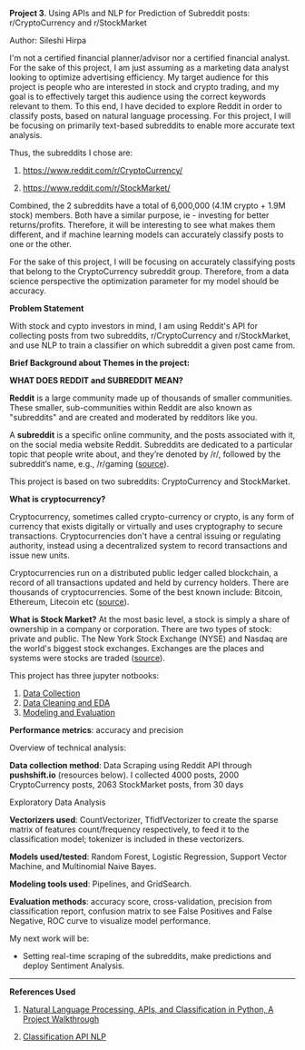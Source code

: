 **Project 3**. Using APIs and NLP for Prediction of Subreddit posts: r/CryptoCurrency and r/StockMarket

Author: Sileshi Hirpa

I'm not a certified financial planner/advisor nor a certified financial analyst. For the sake of this project, I am just assuming as a marketing data analyst looking to optimize advertising efficiency. My target audience for this project is people who are interested in stock and crypto trading, and my goal is to effectively target this audience using the correct keywords relevant to them. To this end, I have decided to explore Reddit in order to classify posts, based on natural language processing. For this project, I will be focusing on primarily text-based subreddits to enable more accurate text analysis.

Thus, the subreddits I chose are:

1) https://www.reddit.com/r/CryptoCurrency/

2) https://www.reddit.com/r/StockMarket/

Combined, the 2 subreddits have a total of 6,000,000 (4.1M crypto  + 1.9M stock) members. Both have a similar purpose, ie - investing for better returns/profits. Therefore, it will be interesting to see what makes them different, and if machine learning models can accurately classify posts to one or the other.

For the sake of this project, I will be focusing on accurately classifying posts that belong to the CryptoCurrency subreddit group. Therefore, from a data science perspective the optimization parameter for my model should be accuracy.

**Problem Statement**

With stock and cypto investors in mind, I am using Reddit's API for collecting posts from two subreddits, r/CryptoCurrency and r/StockMarket, and use NLP to train a classifier on which subreddit a given post came from.

**Brief Background about Themes in the project:**

**WHAT DOES REDDIT and SUBREDDIT MEAN?**

**Reddit** is a large community made up of thousands of smaller communities. These smaller, sub-communities within Reddit are also known as "subreddits" and are created and moderated by redditors like you.

A **subreddit** is a specific online community, and the posts associated with it, on the social media website Reddit. Subreddits are dedicated to a particular topic that people write about, and they’re denoted by /r/, followed by the subreddit’s name, e.g., /r/gaming ([source](https://www.dictionary.com/e/slang/subreddit/)).

This project is based on two subreddits: CryptoCurrency and StockMarket.

**What is cryptocurrency?**

Cryptocurrency, sometimes called crypto-currency or crypto, is any form of currency that exists digitally or virtually and uses cryptography to secure transactions. Cryptocurrencies don't have a central issuing or regulating authority, instead using a decentralized system to record transactions and issue new units.

Cryptocurrencies run on a distributed public ledger called blockchain, a record of all transactions updated and held by currency holders. There are thousands of cryptocurrencies. Some of the best known include: Bitcoin, Ethereum, Litecoin etc ([source](https://www.kaspersky.com/resource-center/definitions/what-is-cryptocurrency)).

**What is Stock Market?**
At the most basic level, a stock is simply a share of ownership in a company or corporation. There are two types of stock: private and public. The New York Stock Exchange (NYSE) and Nasdaq are the world's biggest stock exchanges. Exchanges are the places and systems were stocks are traded ([source](https://www.quickenloans.com/blog/stock-market-101-stock-market-work)).

This project has three jupyter notbooks:
1. [Data Collection](https://git.generalassemb.ly/sileshith/dsir-111/blob/master/projects/project-03/submission/1-data-collection.ipynb)
2. [Data Cleaning and EDA](https://git.generalassemb.ly/sileshith/dsir-111/blob/master/projects/project-03/submission/2-data-cleaning.ipynb)
3. [Modeling and Evaluation](https://git.generalassemb.ly/sileshith/dsir-111/blob/master/projects/project-03/submission/3-modeling.ipynb)

**Performance metrics**: accuracy and precision

Overview of technical analysis:

**Data collection method**: Data Scraping using Reddit API through **pushshift.io** (resources below). I collected 4000 posts, 2000 CryptoCurrency posts, 2063 StockMarket posts, from 30 days

Exploratory Data Analysis

**Vectorizers used**: CountVectorizer, TfidfVectorizer to create the sparse matrix of features count/frequency respectively, to feed it to the classification model; tokenizer is included in these vectorizers.

**Models used/tested**: Random Forest, Logistic Regression, Support Vector Machine, and Multinomial Naive Bayes.

**Modeling tools used**: Pipelines, and GridSearch.

**Evaluation methods**: accuracy score, cross-validation, precision from classification report, confusion matrix to see False Positives and False Negative, ROC curve to visualize model performance.

My next work will be:

* Setting real-time scraping of the subreddits, make predictions and deploy Sentiment Analysis.

_____________
**References Used**

1. [Natural Language Processing, APIs, and Classification in Python, A Project Walkthrough](https://github.com/hayatoumy/classification_api/blob/master/project_3.ipynb)

2. [Classification API NLP](https://hayatoumy.github.io/hayatoumy/)
